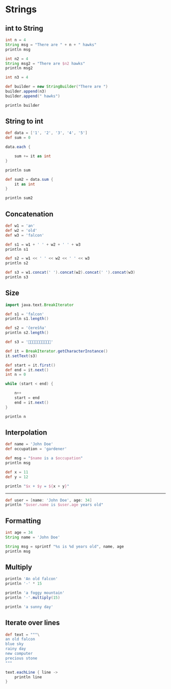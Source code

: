 # Strings 

## int to String

```groovy
int n = 4
String msg = "There are " + n + " hawks"
println msg

int n2 = 4
String msg2 = "There are $n2 hawks"
println msg2

int n3 = 4

def builder = new StringBuilder("There are ")
builder.append(n3)
builder.append(" hawks")

println builder
```

## String to int

```groovy
def data = ['1', '2', '3', '4', '5']
def sum = 0 

data.each {

    sum += it as int
}

println sum

def sum2 = data.sum {
    it as int
}

println sum2
```

## Concatenation

```groovy
def w1 = 'an'
def w2 = 'old'
def w3 = 'falcon'

def s1 = w1 + ' ' + w2 + ' ' + w3
println s1

def s2 = w1 << ' ' << w2 << ' ' << w3
println s2

def s3 = w1.concat(' ').concat(w2).concat(' ').concat(w3)
println s3
```

## Size

```groovy
import java.text.BreakIterator

def s1 = 'falcon'
println s1.length()

def s2 = 'čerešňa'
println s2.length()

def s3 = '🐜🐬🐄🐘🦂🐫🐑🦍🐯🐞'

def it = BreakIterator.getCharacterInstance()
it.setText(s3)

def start = it.first()
def end = it.next()
int n = 0

while (start < end) { 

    n++
    start = end 
    end = it.next()
}

println n
```

## Interpolation

```groovy
def name = 'John Doe'
def occupation = 'gardener'

def msg = "$name is a $occupation"
println msg

def x = 11
def y = 12 

println "$x + $y = ${x + y}"
```

---

```groovy
def user = [name: 'John Doe', age: 34]
println "$user.name is $user.age years old"
```

## Formatting

```groovy
int age = 34
String name = 'John Doe'

String msg = sprintf "%s is %d years old", name, age
println msg
```

## Multiply

```groovy
println 'An old falcon'
println '-' * 15

println 'a foggy mountain'
println '-'.multiply(15)

println 'a sunny day'
```

## Iterate over lines 

```groovy
def text = """\
an old falcon
blue sky
rainy day
new computer
precious stone
"""

text.eachLine { line -> 
    println line
}
```
